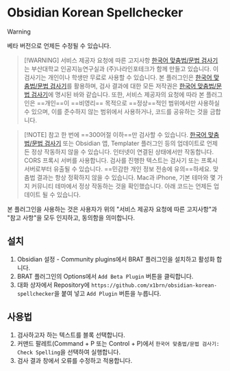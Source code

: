 # Obsidian Korean Spellchecker

> [!WARNING]
> 베타 버전으로 언제든 수정될 수 있습니다.

> [!WARNING] 서비스 제공자 요청에 따른 고지사항
> [한국어 맞춤법/문법 검사기](http://nara-speller.co.kr/speller/)는 부산대학교 인공지능연구실과 (주)나라인포테크가 함께 만들고 있습니다.
> 이 검사기는 개인이나 학생만 무료로 사용할 수 있습니다.
> 본 플러그인은 [한국어 맞춤법/문법 검사기](http://nara-speller.co.kr/speller/)를 활용하며, 검사 결과에 대한 모든 저작권은 [한국어 맞춤법/문법 검사기](http://nara-speller.co.kr/speller/)에 명시된 바와 같습니다.
> 또한, 서비스 제공자의 요청에 따라 본 플러그인은 ==개인==이 ==비영리== 목적으로 ==정상==적인 범위에서만 사용하실 수 있으며, 이를 준수하지 않는 범위에서 사용하거나, 코드를 공유하는 것을 금합니다.

> [!NOTE] 참고
> 한 번에 ==300어절 이하==만 검사할 수 있습니다.
> [한국어 맞춤법/문법 검사기](http://nara-speller.co.kr/speller/) 또는 Obsidian 앱, Templater 플러그인 등의 업데이트로 언제든 정상 작동하지 않을 수 있습니다.
> 인터넷이 연결된 상태에서만 작동합니다.
> CORS 프록시 서버를 사용합니다. 검사를 진행한 텍스트는 검사기 또는 프록시 서버로부터 유출될 수 있습니다. ==민감한 개인 정보 전송에 유의==하세요.
> 맞춤법 결과는 항상 정확하지 않을 수 있습니다.
> Mac과 iPhone, 기본 테마와 몇 가지 커뮤니티 테마에서 정상 작동하는 것을 확인했습니다.
> 아래 코드는 언제든 업데이트 될 수 있습니다.

본 플러그인을 사용하는 것은 사용자가 위의 "서비스 제공자 요청에 따른 고지사항"과 "참고 사항"을 모두 인지하고, 동의함을 의미합니다.

## 설치

1. Obsidian 설정 - Community plugins에서 BRAT 플러그인을 설치하고 활성화 합니다.
2. BRAT 플러그인의 Options에서 `Add Beta Plugin` 버튼을 클릭합니다.
3. 대화 상자에서 Repository에 `https://github.com/x1brn/obsidian-korean-spellchecker`을 붙여 넣고 `Add Plugin` 버튼을 누릅니다.

## 사용법

1. 검사하고자 하는 텍스트를 블록 선택합니다.
2. 커맨드 팔레트(Command + P 또는 Control + P)에서 `한국어 맞춤법/문법 검사기: Check Spelling`을 선택하여 실행합니다.
3. 검사 결과 창에서 오류를 수정하고 적용합니다.
